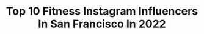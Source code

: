 ---
title: Top 10 Fitness Instagram Influencers In San Francisco In 2022
description: >-
  Find top fitness Instagram influencers in San Francisco in 2022. Most popular hashtags: #sanfrancisco #fitness #art #artist.
platform: Instagram
hits: 98
text_top: Discover the top-rated Instagram accounts on inBeat.
text_bottom: Our search engine holds 98 Instagram influencers like this in San Francisco, United States for you to work with.
profiles:
  - username: "escobar415"
    fullname: >-
      ESCOBAR BOXING
    bio: >-
      Boxing coach!!!!! JAIRO ESCOBAR 🧩💙 San Francisco, Bay Area El Salvador Email: coachjairo@gmail.com YouTube: coach jairo
    location: "United States"
    followers: 82771
    engagement: 153
    commentsToLikes: 0.029435
    id: ck0ub8g4odz7c0i192z9en6rf
    verified: false
    hashtags: "#boxinghype, #combat, #boxing, #fitlife"
  - username: "sandrazuri411"
    fullname: >-
      Sandra Zuri
    bio: >-
      Add Me On Snapchat: 👻@SandraZuri411 🌴Sacramento, California ▪️ART▪️CARS▪️INK ▪️FASHION 👠
    location: "United States"
    followers: 5017
    engagement: 1457
    commentsToLikes: 0.054128
    id: ck5q81t4q42860i111ux54kb1
    verified: false
    hashtags: "#curls, #carshow, #style, #fashion"
  - username: "louismontano"
    fullname: >-
      Louis A. Montaño
    bio: >-
      Family | Fitness | Food #LiveMoreLegendary 📍San Francisco Bay Area 👇🏽Subscribe To My Channel👇🏽
    location: "United States"
    followers: 17494
    engagement: 185
    commentsToLikes: 0.059812
    id: ckf5uj5mjl4zi0j233ym4yzwl
    verified: false
    hashtags: "#motivationmonday, #lifepoints, #livemorelegendary, #dontstaythirstymyfriends"
  - username: "kate_tova"
    fullname: >-
      Artist • San Francisco
    bio: >-
      Kate Tova Full-time Artist🎨 📍🌺San Francisco 💌Artistkatetova@gmail.com Originals/Commissions🔻
    location: "United States"
    followers: 39693
    engagement: 425
    commentsToLikes: 0.033426
    id: ck5bzhxl0r6h10i11dz9o885l
    verified: false
    hashtags: "#activewear, #fashion, #leggings, #sf"
  - username: "colombianosmlb"
    fullname: >-
      COLOMBIANOS MLB ®
    bio: >-
      Bienvenidos a #ColombianosMLB Instagram Oficial del Béisbol en Colombia 🇨🇴 Suscríbete a nuestro canal de YouTube 👇🏽
    location: "United States"
    followers: 35173
    engagement: 175
    commentsToLikes: 0.023395
    id: ck5q3ilolkwlw0i11rkolu93d
    verified: false
    hashtags: "#peloteroscolombianos, #marlins, #beisbol, #mlb"
  - username: "kyles_kinetics"
    fullname: >-
      Kyle Auga
    bio: >-
      Balancing Sculpture Artist Featured in the movie Free Guy!! Pilot 👨‍✈️
    location: "United States"
    followers: 56419
    engagement: 152
    commentsToLikes: 0.041738
    id: ck6trueue157w0j718tmya2ba
    verified: false
    hashtags: "#gift, #sex, #balancing, #weldporn"
  - username: "r.i.dima"
    fullname: >-
      Ridima
    bio: >-
      Fitness and Fashion 💄 Healthy Recipe and food ideas Made in India ..📭USA Small changes leads to big difference!
    location: "United States"
    followers: 3791
    engagement: 1028
    commentsToLikes: 0.436458
    id: ckaozz7glo2mo0i78nfy3xw79
    verified: false
    hashtags: "#stylediary, #bloggerstyle, #stylepost, #aboutalook"
  - username: "blaselias"
    fullname: >-
      Blas Elias
    bio: >-
      Drummer for the Trans Siberian Orchestra, Slaughter, Raiding the Rock Vault and Burning Rain.
    location: "United States"
    followers: 8204
    engagement: 1192
    commentsToLikes: 0.044861
    id: ck600u8zzea3n0i14lg5d151r
    verified: false
    hashtags: "#transsiberianorchestra, #sabiancymbals, #running, #drums"
  - username: "sidlemon"
    fullname: >-
      Sid Lemonier
    bio: >-
      👨🏽‍💼Finance | @airbnb 🇩🇴 Dominicano 📍 San Francisco
    location: "United States"
    followers: 2565
    engagement: 2314
    commentsToLikes: 0.056076
    id: ck8tbbypev2hj0j78a6gfvrun
    verified: false
    hashtags: "#fyp, #gayman, #latino, #throwbackthursday"
  - username: "andoni_lekue"
    fullname: >-
      Andoní Lekue
    bio: >-
      Gold Wings Bar-Barian The Vegan Wolf 🌱🐺 @cashyum WORLD RECORD 87 MUSCLE UPS UNBROKEN click link TikTok @andoni_lekue #plantbased 043∞
    location: "United States"
    followers: 3546
    engagement: 1057
    commentsToLikes: 0.081239
    id: ck9wdybf4htln0j781fhen8i9
    verified: false
    hashtags: "#wolf, #domore, #barbarian, #gatekeepaz"
---